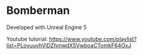 # Bomberman

Developed with Unreal Engine 5

Youtube tutorial:
https://www.youtube.com/playlist?list=PLovuuyhVlDZhmwdX5VwboaCTomkF64OxJ

